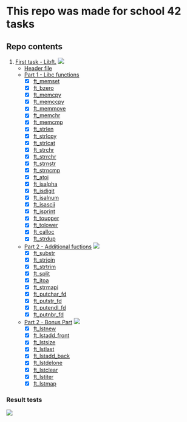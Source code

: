 # This repo was made for school 42 tasks


## Repo contents

1. [First task - Libft.](https://github.com/Stoppery/school_tasks/tree/master/libft)
	<img src="https://github.com/Stoppery/pictures/blob/master/Screen%20Shot%202020-10-30%20at%206.19.04%20PM.png">
	- [Header file](https://github.com/Stoppery/school_tasks/blob/master/libft/libft.h)
	- [Part 1 - Libc functions](https://github.com/Stoppery/school_tasks/tree/master/libft)
		-	[x]	[ft_memset](https://github.com/Stoppery/school_tasks/blob/master/libft/ft_memset.c)  
		-	[x]	[ft_bzero](https://github.com/Stoppery/school_tasks/blob/master/libft/ft_bzero.c) 
		-	[x]	[ft_memcpy](https://github.com/Stoppery/school_tasks/blob/master/libft/ft_memcpy.c)   
		-	[x]	[ft_memccpy](https://github.com/Stoppery/school_tasks/blob/master/libft/ft_memccpy.c) 
		-	[x]	[ft_memmove](https://github.com/Stoppery/school_tasks/blob/master/libft/ft_memmove.c)  
		-	[x]	[ft_memchr](https://github.com/Stoppery/school_tasks/blob/master/libft/ft_memchr.c) 
		-	[x]	[ft_memcmp](https://github.com/Stoppery/school_tasks/blob/master/libft/ft_memcmp.c) 
		-	[x]	[ft_strlen](https://github.com/Stoppery/school_tasks/blob/master/libft/ft_strlen.c) 
		-	[x]	[ft_strlcpy](https://github.com/Stoppery/school_tasks/blob/master/libft/ft_strlcpy.c) 
		-	[x]	[ft_strlcat](https://github.com/Stoppery/school_tasks/blob/master/libft/ft_strlcat.c)  
		-	[x]	[ft_strchr](https://github.com/Stoppery/school_tasks/blob/master/libft/ft_strchr.c) 
		-	[x]	[ft_strrchr](https://github.com/Stoppery/school_tasks/blob/master/libft/ft_strrchr.c) 
		-	[x]	[ft_strnstr](https://github.com/Stoppery/school_tasks/blob/master/libft/ft_strnstr.c) 
		-	[x]	[ft_strncmp](https://github.com/Stoppery/school_tasks/blob/master/libft/ft_strncmp.c)  
		-	[x]	[ft_atoi](https://github.com/Stoppery/school_tasks/blob/master/libft/ft_atoi.c) 
		-	[x]	[ft_isalpha](https://github.com/Stoppery/school_tasks/blob/master/libft/ft_isalpha.c) 
		-	[x]	[ft_isdigit](https://github.com/Stoppery/school_tasks/blob/master/libft/ft_isdigit.c) 
		-	[x]	[ft_isalnum](https://github.com/Stoppery/school_tasks/blob/master/libft/ft_isalnum.c) 
		-	[x]	[ft_isascii](https://github.com/Stoppery/school_tasks/blob/master/libft/ft_isascii.c) 
		-	[x]	[ft_isprint](https://github.com/Stoppery/school_tasks/blob/master/libft/ft_isprint.c) 
		-	[x]	[ft_toupper](https://github.com/Stoppery/school_tasks/blob/master/libft/ft_toupper.c) 
		-	[x]	[ft_tolower](https://github.com/Stoppery/school_tasks/blob/master/libft/ft_tolower.c) 
		-	[x]	[ft_calloc](https://github.com/Stoppery/school_tasks/blob/master/libft/ft_calloc.c)
		-	[x]	[ft_strdup](https://github.com/Stoppery/school_tasks/blob/master/libft/ft_strdup.c)
	- [Part 2 - Additional fuctions](https://github.com/Stoppery/school_tasks/tree/master/libft)
		<img src="https://github.com/Stoppery/pictures/blob/master/part2.png">
		- [x] [ft_substr](https://github.com/Stoppery/school_tasks/blob/master/libft/ft_substr.c)
		- [x] [ft_strjoin](https://github.com/Stoppery/school_tasks/blob/master/libft/ft_strjoin.c)
		- [x] [ft_strtrim](https://github.com/Stoppery/school_tasks/blob/master/libft/ft_strtrim.c)
		- [x] [ft_split](https://github.com/Stoppery/school_tasks/blob/master/libft/ft_split.c)
		- [x] [ft_itoa](https://github.com/Stoppery/school_tasks/blob/master/libft/ft_itoa.c)
		- [x] [ft_strmapi](https://github.com/Stoppery/school_tasks/blob/master/libft/ft_strmapi.c)
		- [x] [ft_putchar_fd](https://github.com/Stoppery/school_tasks/blob/master/libft/ft_putchar_fd.c)
		- [x] [ft_putstr_fd](https://github.com/Stoppery/school_tasks/blob/master/libft/ft_putstr_fd.c)
		- [x] [ft_putendl_fd](https://github.com/Stoppery/school_tasks/blob/master/libft/ft_putendl_fd.c)
		- [x] [ft_putnbr_fd](https://github.com/Stoppery/school_tasks/blob/master/libft/ft_putnbr_fd.c)
	- [Part 2 - Bonus Part](https://github.com/Stoppery/school_tasks/tree/master/libft)
		<img src="https://github.com/Stoppery/pictures/blob/master/bonus.png">
		- [x] [ft_lstnew](https://github.com/Stoppery/school_tasks/blob/master/libft/ft_lstnew.c)
		- [x] [ft_lstadd_front](https://github.com/Stoppery/school_tasks/blob/master/libft/ft_lstadd_front.c)
		- [x] [ft_lstsize](https://github.com/Stoppery/school_tasks/blob/master/libft/ft_lstsize.c)
		- [x] [ft_lstlast](https://github.com/Stoppery/school_tasks/blob/master/libft/ft_lstlast.c)
		- [x] [ft_lstadd_back](https://github.com/Stoppery/school_tasks/blob/master/libft/ft_lstadd_back.c)
		- [x] [ft_lstdelone](https://github.com/Stoppery/school_tasks/blob/master/libft/ft_lstdelone.c)
		- [x] [ft_lstclear](https://github.com/Stoppery/school_tasks/blob/master/libft/ft_lstclear.c)
		- [x] [ft_lstiter](https://github.com/Stoppery/school_tasks/blob/master/libft/ft_lstiter.c)
		- [x] [ft_lstmap](https://github.com/Stoppery/school_tasks/blob/master/libft/ft_lstmap.c)

### Result tests
<img src="https://github.com/Stoppery/pictures/blob/master/Screen%20Shot%202020-11-06%20at%203.51.04%20PM.png">
